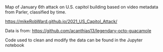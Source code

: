 Map of January 6th attack on U.S. capitol building based on video metadata from Parler, classified by time.

https://mikeRobWard.github.io/2021_US_Capitol_Attack/

Data is from: https://github.com/acanthias13/legendary-octo-guacamole

Code used to clean and modify the data can be found in the Jupyter notebook
